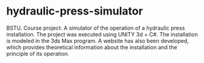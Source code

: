 # hydraulic-press-simulator
BSTU. Course project. A simulator of the operation of a hydraulic press installation. The project was executed using UNITY 3d + C#. The installation is modeled in the 3ds Max program. A website has also been developed, which provides theoretical information about the installation and the principle of its operation.
